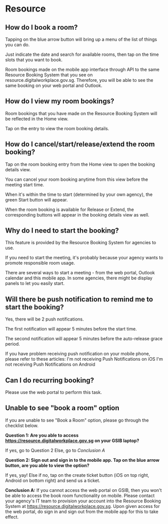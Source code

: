 # Resource

## How do I book a room?
Tapping on the blue arrow button will bring up a menu of the list of things you can do.

Just indicate the date and search for available rooms, then tap on the time slots that you want to book.

Room bookings made on the mobile app interface through API to the same Resource Booking System that you see on resource.digitalworkplace.gov.sg. Therefore, you will be able to see the same booking on your web portal and Outlook.

## How do I view my room bookings?
Room bookings that you have made on the Resource Booking System will be reflected in the Home view. 

Tap on the entry to view the room booking details. 

## How do I cancel/start/release/extend the room booking?
Tap on the room booking entry from the Home view to open the booking details view.

You can cancel your room booking anytime from this view before the meeting start time.

When it's within the time to start (determined by your own agency), the green Start button will appear. 

When the room booking is available for Release or Extend, the corresponding buttons will appear in the booking details view as well.

## Why do I need to start the booking?
This feature is provided by the Resource Booking System for agencies to use.

If you need to start the meeting, it's probably because your agency wants to promote responsible room usage.

There are several ways to start a meeting - from the web portal, Outlook calendar and this mobile app. In some agencies, there might be display panels to let you easily start.

## Will there be push notification to remind me to start the booking?
Yes, there will be 2 push notifications. 

The first notification will appear 5 minutes before the start time.

The second notification will appear 5 minutes before the auto-release grace period.

If you have problem receiving push notification on your mobile phone, please refer to these articles:
I'm not receiving Push Notifications on iOS
I'm not receiving Push Notifications on Android

## Can I do recurring booking?
Please use the web portal to perform this task.

## Unable to see "book a room" option
If you are unable to see "Book a Room" option, please go through the checklist below.


**Question 1: Are you able to access https://resource.digitalworkplace.gov.sg on your GSIB laptop?**

If yes, go to Question 2
Else, go to *Conclusion A*

**Question 2: Sign out and sign in to the mobile app. Tap on the blue arrow button, are you able to view the option?**

If yes, yay!
Else if no, tap on the create ticket button (iOS on top right, Android on bottom right) and send us a ticket.
 

**Conclusion A:** 
If you cannot access the web portal on GSIB, then you won't be able to access the book room functionality on mobile.
Please contact your agency's IT team to provision your account into the Resource Booking System at https://resource.digitalworkplace.gov.sg.
Upon given access for the web portal, do sign in and sign out from the mobile app for this to take effect.
